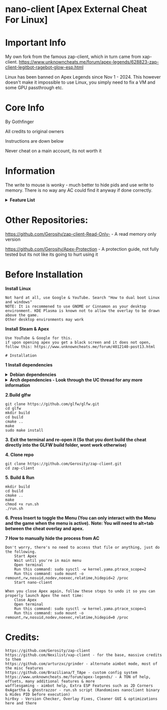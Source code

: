 # nano-client [Apex External Cheat For Linux]

# Important Info
My own fork from the famous zap-client, which in turn came from xap-client.
https://www.unknowncheats.me/forum/apex-legends/628823-zap-client-legitbot-ragebot-glow-esp.html

Linux has been banned on Apex Legends since Nov 1 - 2024. This however doesn't make it impossible to use Linux, you simply need to fix a VM and some GPU passthrough etc.

# Core Info

By Gothfinger

All credits to original owners

Instructions are down below

Never cheat on a main account, its not worth it

# Information

The write to mouse is wonky - much better to hide pids and use write to memory. There is no way any AC could find it anyway if done correctly.

<details>
<summary><b>Feature List</b></summary>

    Legitbot - Aimbot, RCS, Visuals
    Ragebot - Aimbot, RCS
    Flickbot
    Triggerbot
    Glow - Player, Viewmodel & Item
    ESP - Enemy & Teammate, Spectator List, Crosshair, Radar
    Misc - Movement, Camera (Quick Turn), Rapid Fire (For Semi-Auto & Burst Weapons), Skin Changer (Basic, not to be confused with a model changer)
    Settings - Disable Overlay, Disable ESP, FPS Cap
    Configs - Custom Configs, Premade Configs

</details>

# Other Repositories:
https://github.com/Gerosity/zap-client-Read-Only-   - A read memory only version

https://github.com/Gerosity/Apex-Protection         - A protection guide, not fully tested but its not like its going to hurt using it

# Before Installation
**Install Linux**

    Not hard at all, use Google & YouTube. Search "How to dual boot Linux and windows"
    NOTE: It is recommened to use GNOME or Cinnamon as your desktop environment. KDE Plasma is known not to allow the overlay to be drawn above the game.
    Other desktop environments may work

**Install Steam & Apex**
  
    Use YouTube & Google for this.
    if upon opening apex you get a black screen and it does not open, follow this: https://www.unknowncheats.me/forum/4012140-post13.html

    # Installation
**1 Install dependencies**
<details>
<summary><b>Debian dependencies</b></summary>
    
    sudo apt-get install -y libudev-dev
    sudo apt install cmake xorg-dev libglu1-mesa-dev libxrandr-dev libxinerama-dev libxcursor-dev libxi-dev
    sudo apt install -y libudev-dev libglu1-mesa-dev libxkbcommon-dev libwayland-dev git cmake g++ gcc libinput-dev libsoil-dev
    sudo apt-get install build-essential
    sudo apt-get install libx11-dev
    sudo apt-get install libxtst-dev

</details>
<details>
<summary><b>Arch dependencies - Look through the UC thread for any more information</b></summary>
    
    sudo pacman -Sy libudev0 cmake xorg-server git base-devel libx11 libxtst

</details>

**2.Build glfw**

    git clone https://github.com/glfw/glfw.git
    cd glfw
    mkdir build
    cd build
    cmake ..
    make
    sudo make install

**3. Exit the terminal and re-open it (So that you dont build the cheat directly into the GLFW build folder, wont work otherwise)**

**4. Clone repo**

    git clone https://github.com/Gerosity/zap-client.git
    cd zap-client

**5. Build & Run**

    mkdir build
    cd build
    cmake ..
    make
    chmod +x run.sh
    ./run.sh

**6. Press Insert to toggle the Menu (You can only interact with the Menu and the game when the menu is active).**
**Note: You will need to alt+tab between the cheat overlay and apex.**

**7 How to manually hide the process from AC**

    Don't worry, there's no need to access that file or anything, just do the following.
        Start Apex
        Wait until you're in main menu
        Open terminal
        Run this command: sudo sysctl -w kernel.yama.ptrace_scope=2
        Run this command: sudo mount -o remount,rw,nosuid,nodev,noexec,relatime,hidepid=2 /proc
        Start nano-client
    
    When you close Apex again, follow these steps to undo it so you can properly launch Apex the next time:
        Close Apex
        Open terminal
        Run this command: sudo sysctl -w kernel.yama.ptrace_scope=1
        Run this command: sudo mount -o remount,rw,nosuid,nodev,noexec,relatime,hidepid=0 /proc

# Credits:
    https://github.com/Gerosity/zap-client
    https://github.com/Nexilist/xap-client - for the base, massive credits to them
    https://github.com/arturzxc/grinder - alternate aimbot mode, most of the misc features
    https://github.com/Braziliana/T_TApe - custom config system
    https://www.unknowncheats.me/forum/apex-legends/ - A TON of help, offsets, many additional features & more
    wafflesgaming - aimbot help, Extra ESP Features such as 2D Corners
    0xAgartha & ghostrazzor - run.sh script (Randomises nanoclient binary & Hides PID before execution)
    hir0xy - Version Checker, Overlay Fixes, Cleaner GUI & optimizations here and there
